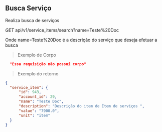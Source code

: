 ## Busca Serviço

Realiza busca de serviços

<div class="api-endpoint">
  <div class="endpoint-data">
    <i class="label label-get">GET</i>
     api/v1/service_items/search?name=Teste%20Doc
  </div>
</div>

Onde name=Teste%20Doc é a descrição do serviço que deseja efetuar a busca

> Exemplo de Corpo

```json
  "Essa requisição não possui corpo"
```

> Exemplo do retorno

```json
{
  "service_item": {
      "id": 943,
      "account_id": 29,
      "name": "Teste Doc",
      "description": "Descrição do item de Item de serviços ",
      "value": "7900.0",
      "unit": "item"
  }
}
```